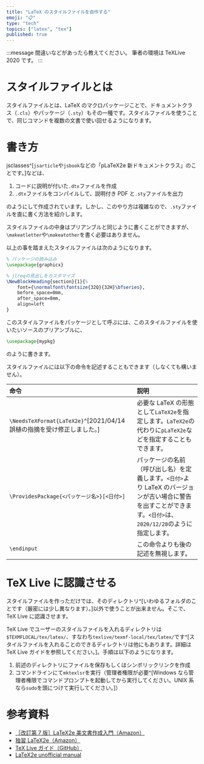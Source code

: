 ```yaml
---
title: "LaTeX のスタイルファイルを自作する"
emoji: "📋"
type: "tech"
topics: ["latex", "tex"]
published: true
---
```


:::message
間違いなどがあったら教えてください。
筆者の環境は TeXLive 2020 です。
:::

# スタイルファイルとは

スタイルファイルとは、LaTeX のマクロパッケージことで、ドキュメントクラス（`.cls`）やパッケージ（`.sty`）もその一種です。スタイルファイルを使うことで、同じコマンドを複数の文書で使い回せるようになります。

# 書き方

jsclasses^[`jsarticle`や`jsbook`などの「pLaTeX2e 新ドキュメントクラス」のことです。]などは、

1. コードに説明が付いた`.dtx`ファイルを作成
2. `.dtx`ファイルをコンパイルして、説明付き PDF と`.sty`ファイルを出力

のようにして作成されています。しかし、このやり方は複雑なので、`.sty`ファイルを直に書く方法を紹介します。

スタイルファイルの中身はプリアンブルと同じように書くことができますが、`\makeatletter`や`\makeatother`を書く必要はありません。

以上の事を踏まえたスタイルファイルは次のようになります。

```LaTeX
% パッケージの読み込み
\usepackage{graphicx}

% jlreqの見出しをカスタマイズ
\NewBlockHeading{section}{1}{%
    font={\normalfont\fontsize{32Q}{32H}\bfseries},
    before_space=0mm,
    after_space=8mm,
    align=left
}
```

このスタイルファイルをパッケージとして呼ぶには、このスタイルファイルを使いたいソースのプリアンブルに、

```LaTeX
\usepackage{mypkg}
```

のように書きます。

スタイルファイルには以下の命令を記述することもできます（しなくても構いません）。

| 命令                                                      | 説明                                                                                           |
|:------------------------------------------------------- |:-------------------------------------------------------------------------------------------- |
| `\NeedsTeXFormat{LaTeX2e}`^[2021/04/14 誤植の指摘を受け修正しました。] | 必要な LaTeX の形態として`LaTeX2e`を指定します。`LaTeX2e`の代わりに`pLaTeX2e`などを指定することもできます。                      |
| `\ProvidesPackage{<パッケージ名>}[<日付>]`                      | パッケージの名前（呼び出し名）を定義します。`<日付>`より LaTeX のバージョンが古い場合に警告を出すことができます。`<日付>`は、`2020/12/28`のように指定します。 |
| `\endinput`                                             | この命令よりも後の記述を無視します。                                                                           |

# TeX Live に認識させる

スタイルファイルを作っただけでは、そのディレクトリ^[いわゆるフォルダのことです（厳密には少し異なります）。]以外で使うことが出来ません。そこで、TeX Live に認識させます。

TeX Live でユーザーのスタイルファイルを入れるディレクトリは`$TEXMFLOCAL/tex/latex/`、すなわち`texlive/texmf-local/tex/latex/`です^[スタイルファイルを入れることのできるディレクトリは他にもあります。詳細は TeX Live ガイドを参照してください。]。手順は以下のようになります。

1. 前述のディレクトリにファイルを保存もしくはシンボリックリンクを作成
2. コマンドラインにて`mktexlsr`を実行（管理者権限が必要^[Windows なら管理者権限でコマンドプロンプトを起動してから実行してください。UNIX 系なら`sudo`を頭につけて実行してください。]）

# 参考資料

- [［改訂第 7 版］LaTeX2e 美文書作成入門（Amazon）](https://www.amazon.co.jp/%E6%94%B9%E8%A8%82%E7%AC%AC7%E7%89%88-LaTeX2%CE%B5%E7%BE%8E%E6%96%87%E6%9B%B8%E4%BD%9C%E6%88%90%E5%85%A5%E9%96%80-%E5%A5%A5%E6%9D%91-%E6%99%B4%E5%BD%A6/dp/4774187054)
- [独習 LaTeX2e（Amazon）](https://www.amazon.co.jp/%E7%8B%AC%E7%BF%92-LaTeX2%CE%B5-%E5%90%89%E6%B0%B8-%E5%BE%B9%E7%BE%8E/dp/4798115363)
- [TeX Live ガイド（GitHub）](https://github.com/wtsnjp/texlive-ja)
- [LaTeX2e unofficial manual](https://latexref.xyz/_005cendinput.html)
